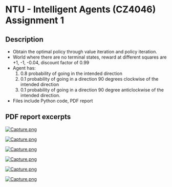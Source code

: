 # NTU - Intelligent Agents (CZ4046) Assignment 1

## **Description**

- Obtain the optimal policy through value iteration and policy iteration. 
- World where there are no terminal states, reward at different squares are +1, -1, -0.04, discount factor of 0.99
- Agent has:
    1. 0.8 probability of going in the intended direction
    2. 0.1 probability of going in a direction 90 degrees clockwise of the intended direction
    3. 0.1 probability of going in a direction 90 degree anticlockwise of the intended direction.
- Files include Python code, PDF report


## **PDF report excerpts**
[![Capture.png](https://i.postimg.cc/6q9kc7gc/Capture.png)](https://postimg.cc/8J0XPC1f)

[![Capture.png](https://i.postimg.cc/2SPgJ9gV/Capture.png)](https://postimg.cc/217HLGkD)

[![Capture.png](https://i.postimg.cc/nhQPvYMZ/Capture.png)](https://postimg.cc/Xr4LW5wD)

[![Capture.png](https://i.postimg.cc/76L1NwX7/Capture.png)](https://postimg.cc/R3jnSrkV)

[![Capture.png](https://i.postimg.cc/pXjfC0Q0/Capture.png)](https://postimg.cc/SJyYNfv8)

[![Capture.png](https://i.postimg.cc/mDq9NMPf/Capture.png)](https://postimg.cc/phfyPmQq)
